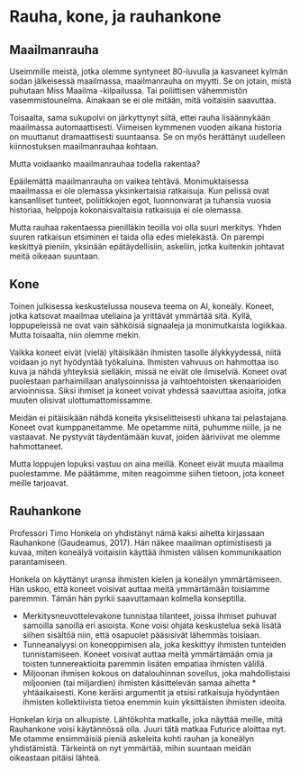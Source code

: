 # Rauha, kone, ja rauhankone

## Maailmanrauha

Useimmille meistä, jotka olemme syntyneet 80-luvulla ja kasvaneet kylmän sodan jälkeisessä maailmassa, maailmanrauha on myytti. Se on jotain, mistä puhutaan Miss Maailma -kilpailussa. Tai poliittisen vähemmistön vasemmistounelma. Ainakaan se ei ole mitään, mitä voitaisiin saavuttaa.

Toisaalta, sama sukupolvi on järkyttynyt siitä, ettei rauha lisäännykään maailmassa automaattisesti. Viimeisen kymmenen vuoden aikana historia on muuttanut dramaattisesti suuntaansa. Se on myös herättänyt uudelleen kiinnostuksen maailmanrauhaa kohtaan.

Mutta voidaanko maailmanrauhaa todella rakentaa?

Epäilemättä maailmanrauha on vaikea tehtävä. Monimuktaisessa maailmassa ei ole olemassa yksinkertaisia ratkaisuja. Kun pelissä ovat kansanlliset tunteet, poliitikkojen egot, luonnonvarat ja tuhansia vuosia historiaa, helppoja kokonaisvaltaisia ratkaisuja ei ole olemassa.

Mutta rauhaa rakentaessa pienilläkin teoilla voi olla suuri merkitys. Yhden suuren ratkaisun etsiminen ei taida olla edes mielekästä. On parempi keskittyä pieniin, yksinään epätäydellisiin, askeliin, jotka kuitenkin johtavat meitä oikeaan suuntaan.

## Kone

Toinen julkisessa keskustelussa nouseva teema on AI, koneäly. Koneet, jotka katsovat maailmaa uteliaina ja yrittävät ymmärtää sitä. Kyllä, loppupeleissä ne ovat vain sähköisiä signaaleja ja monimutkaista logiikkaa. Mutta toisaalta, niin olemme mekin.

Vaikka koneet eivät (vielä) yltäisikään ihmisten tasolle älykkyydessä, niitä voidaan jo nyt hyödyntää työkaluina. Ihmisten vahvuus on hahmottaa iso kuva ja nähdä yhteyksiä sielläkin, missä ne eivät ole ilmiselviä. Koneet ovat puolestaan parhaimillaan analysoinnissa ja vaihtoehtoisten skenaarioiden arvioinnissa. Siksi ihmiset ja koneet voivat yhdessä saavuttaa asioita, jotka muuten olisivat ulottumattomissamme.

Meidän ei pitäisikään nähdä koneita yksiselitteisesti uhkana tai pelastajana. Koneet ovat kumppaneitamme. Me opetamme niitä, puhumme niille, ja ne vastaavat. Ne pystyvät täydentämään kuvat, joiden ääriviivat me olemme hahmottaneet.

Mutta loppujen lopuksi vastuu on aina meillä. Koneet eivät muuta maailma puolestamme. Me päätämme, miten reagoimme siihen tietoon, jota koneet meille tarjoavat.

## Rauhankone

Professori Timo Honkela on yhdistänyt nämä kaksi aihetta kirjassaan Rauhankone (Gaudeamus, 2017). Hän näkee maailman optimistisesti ja kuvaa, miten koneälyä voitaisiin käyttää ihmisten välisen kommunikaation parantamiseen.

Honkela on käyttänyt uransa ihmisten kielen ja koneälyn ymmärtämiseen. Hän uskoo, että koneet voisivat auttaa meitä ymmärtämään toisiamme paremmin. Tämän hän pyrkii saavuttamaan kolmella konseptilla.

* Merkitysneuvottelevakone tunnistaa tilanteet, joissa ihmiset puhuvat samoilla sanoilla eri asioista. Kone voisi ohjata keskustelua sekä lisätä siihen sisältöä niin, että osapuolet pääsisivät lähemmäs toisiaan.
* Tunneanalyysi on koneoppimisen ala, joka keskittyy ihmisten tunteiden tunnistamiseen. Koneet voisivat auttaa meitä ymmärtämään omia ja toisten tunnereaktioita paremmin lisäten empatiaa ihmisten välillä.
* Miljoonan ihmisen kokous on datalouhinnan sovellus, joka mahdollistaisi miljoonien (tai miljardien) ihmisten käsittelevän samaa aihetta * yhtäaikaisesti. Kone keräisi argumentit ja etsisi ratkaisuja hyödyntäen ihmisten kollektiivista tietoa enemmin kuin yksittäisten ihmisten ideoita.


Honkelan kirja on alkupiste. Lähtökohta matkalle, joka näyttää meille, mitä Rauhankone voisi käytännössä olla. Juuri tätä matkaa Futurice aloittaa nyt. Me otamme ensimmäisiä pieniä askeleita kohti rauhan ja koneälyn yhdistämistä. Tärkeintä on nyt ymmärtää, mihin suuntaan meidän oikeastaan pitäisi lähteä.
